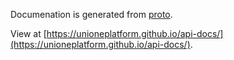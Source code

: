 Documenation is generated from [proto](https://github.com/unioneplatform/proto).

View at [https://unioneplatform.github.io/api-docs/](https://unioneplatform.github.io/api-docs/).
